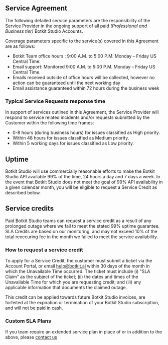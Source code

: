 
## Service Agreement

The following detailed service parameters are the responsibility of the Service Provider in the ongoing support of all paid *(Professional and Business tier)* Botkit Studio Accounts.

Coverage parameters specific to the service(s) covered in this Agreement are as follows:

* Botkit Team office hours : 9:00 A.M. to 5:00 P.M. Monday – Friday US Central Time.
* Email support: Monitored 9:00 A.M. to 5:00 P.M. Monday – Friday US Central Time.
*	Emails received outside of office hours will be collected, however no action can be guaranteed until the next working day
* Email assistance guaranteed within 72 hours during the business week

### Typical Service Requests response time

In support of services outlined in this Agreement, the Service Provider will respond to service related incidents and/or requests submitted by the Customer within the following time frames: 

* 0-8 hours (during business hours) for issues classified as High priority.
* Within 48 hours for issues classified as Medium priority.
* Within 5 working days for issues classified as Low priority.

## Uptime

Botkit Studio will use commercially reasonable efforts to make the Botkit Studio API available 99% of the time, 24 hours a day and 7 days a week. In the event that Botkit Studio does not meet the goal of 99% API availability in a given calendar month, you will be eligible to request a Service Credit as described below.

## Service credits
Paid Botkit Studio teams can request a service credit as a result of any prolonged outage where we fail to meet the stated 99% uptime guarantee. SLA Credits are based on our monitoring, and may not exceed 10% of the total reoccuring fee in the month we failed to meet the service availability. 

### How to request a service credit
To apply for a Service Credit, the customer must submit a ticket via the Account Portal, or email help@botkit.ai within 30 days of the month in which the Unavailable Time occurred. The ticket must include (i) "SLA Claim" as the subject of the ticket; (ii) the dates and times of the Unavailable Time for which you are requesting credit; and (iii) any applicable information that documents the claimed outage.

This credit can be applied towards future Botkit Studio invoices, are forfeited at the expiration or termination of your Botkit Studio subscription, and will not be paid in cash.

### Custom SLA Plans
If you team require an extended service plan in place of or in addition to the above, please [contact us](https://botkit.groovehq.com/knowledge_base/topics/contact-us-23)